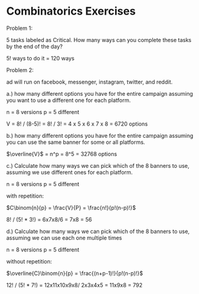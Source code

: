 # Combinatorics Exercises

Problem 1:

5 tasks labeled as Critical. How many ways can you complete these tasks by the end of the day?

5! ways to do it = 120 ways

Problem 2:

ad will run on facebook, messenger, instagram, twitter, and reddit.

a.) how many different options you have for the entire campaign assuming you want to use a different one for each platform.

n = 8 versions
p = 5 different

V = 8! / (8-5)! = 8! / 3! = 4 x 5 x 6 x 7 x 8 = 6720 options

b.) how many different options you have for the entire campaign assuming you can use the same banner for some or all platforms.

$\overline{V}$ = n^p = 8^5 = 32768 options

c.) Calculate how many ways we can pick which of the 8 banners to use, assuming we use different ones for each platform.

n = 8 versions
p = 5 different

with repetition:

  $C\binom{n}{p} = \frac{V}{P} = \frac{n!}{p!(n-p)!}$

8! / (5! * 3!) = 6x7x8/6 = 7x8 = 56

d.) Calculate how many ways we can pick which of the 8 banners to use, assuming we can use each one multiple times

n = 8 versions
p = 5 different

without repetition:

  $\overline{C}\binom{n}{p} = \frac{(n+p-1)!}{p!(n-p)!}$

12! / (5! *  7!)  = 12x11x10x9x8/ 2x3x4x5 =  11x9x8 = 792
